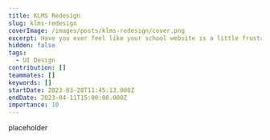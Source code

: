 ```yaml
---
title: KLMS Redesign
slug: klms-redesign
coverImage: /images/posts/klms-redesign/cover.png
excerpt: Have you ever feel like your school website is a little frustrating to use?
hidden: false
tags:
  - UI Design
contribution: []
teammates: []
keywords: []
startDate: 2023-03-20T11:45:13.000Z
endDate: 2023-04-11T15:00:00.000Z
importance: 10
---
```


placeholder
